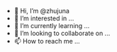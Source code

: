 - 👋 Hi, I’m @zhujuna
- 👀 I’m interested in ...
- 🌱 I’m currently learning ...
- 💞️ I’m looking to collaborate on ...
- 📫 How to reach me ...

<!---
zhujuna/zhujuna is a ✨ special ✨ repository because its `README.md` (this file) appears on your GitHub profile.
You can click the Preview link to take a look at your changes.
--->
